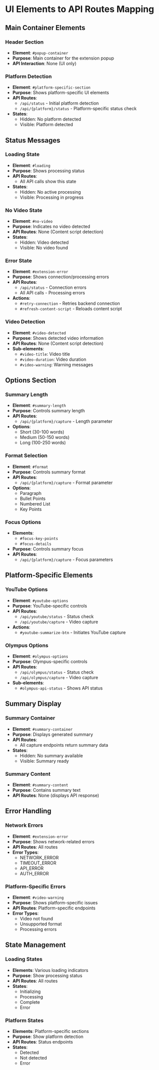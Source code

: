 # UI Elements to API Routes Mapping

## Main Container Elements

### Header Section
- **Element**: `#popup-container`
- **Purpose**: Main container for the extension popup
- **API Interaction**: None (UI only)

### Platform Detection
- **Element**: `#platform-specific-section`
- **Purpose**: Shows platform-specific UI elements
- **API Routes**:
  - `/api/status` - Initial platform detection
  - `/api/{platform}/status` - Platform-specific status check
- **States**:
  - Hidden: No platform detected
  - Visible: Platform detected

## Status Messages

### Loading State
- **Element**: `#loading`
- **Purpose**: Shows processing status
- **API Routes**:
  - All API calls show this state
- **States**:
  - Hidden: No active processing
  - Visible: Processing in progress

### No Video State
- **Element**: `#no-video`
- **Purpose**: Indicates no video detected
- **API Routes**: None (Content script detection)
- **States**:
  - Hidden: Video detected
  - Visible: No video found

### Error State
- **Element**: `#extension-error`
- **Purpose**: Shows connection/processing errors
- **API Routes**:
  - `/api/status` - Connection errors
  - All API calls - Processing errors
- **Actions**:
  - `#retry-connection` - Retries backend connection
  - `#refresh-content-script` - Reloads content script

### Video Detection
- **Element**: `#video-detected`
- **Purpose**: Shows detected video information
- **API Routes**: None (Content script detection)
- **Sub-elements**:
  - `#video-title`: Video title
  - `#video-duration`: Video duration
  - `#video-warning`: Warning messages

## Options Section

### Summary Length
- **Element**: `#summary-length`
- **Purpose**: Controls summary length
- **API Routes**:
  - `/api/{platform}/capture` - Length parameter
- **Options**:
  - Short (30-100 words)
  - Medium (50-150 words)
  - Long (100-250 words)

### Format Selection
- **Element**: `#format`
- **Purpose**: Controls summary format
- **API Routes**:
  - `/api/{platform}/capture` - Format parameter
- **Options**:
  - Paragraph
  - Bullet Points
  - Numbered List
  - Key Points

### Focus Options
- **Elements**:
  - `#focus-key-points`
  - `#focus-details`
- **Purpose**: Controls summary focus
- **API Routes**:
  - `/api/{platform}/capture` - Focus parameters

## Platform-Specific Elements

### YouTube Options
- **Element**: `#youtube-options`
- **Purpose**: YouTube-specific controls
- **API Routes**:
  - `/api/youtube/status` - Status check
  - `/api/youtube/capture` - Video capture
- **Actions**:
  - `#youtube-summarize-btn` - Initiates YouTube capture

### Olympus Options
- **Element**: `#olympus-options`
- **Purpose**: Olympus-specific controls
- **API Routes**:
  - `/api/olympus/status` - Status check
  - `/api/olympus/capture` - Video capture
- **Sub-elements**:
  - `#olympus-api-status` - Shows API status

## Summary Display

### Summary Container
- **Element**: `#summary-container`
- **Purpose**: Displays generated summary
- **API Routes**:
  - All capture endpoints return summary data
- **States**:
  - Hidden: No summary available
  - Visible: Summary ready

### Summary Content
- **Element**: `#summary-content`
- **Purpose**: Contains summary text
- **API Routes**: None (displays API response)

## Error Handling

### Network Errors
- **Element**: `#extension-error`
- **Purpose**: Shows network-related errors
- **API Routes**: All routes
- **Error Types**:
  - NETWORK_ERROR
  - TIMEOUT_ERROR
  - API_ERROR
  - AUTH_ERROR

### Platform-Specific Errors
- **Element**: `#video-warning`
- **Purpose**: Shows platform-specific issues
- **API Routes**: Platform-specific endpoints
- **Error Types**:
  - Video not found
  - Unsupported format
  - Processing errors

## State Management

### Loading States
- **Elements**: Various loading indicators
- **Purpose**: Show processing status
- **API Routes**: All routes
- **States**:
  - Initializing
  - Processing
  - Complete
  - Error

### Platform States
- **Elements**: Platform-specific sections
- **Purpose**: Show platform detection
- **API Routes**: Status endpoints
- **States**:
  - Detected
  - Not detected
  - Error 